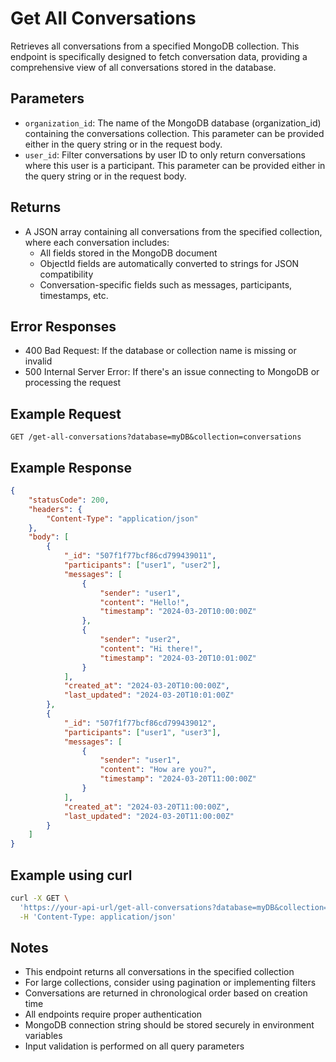 # Get All Conversations

Retrieves all conversations from a specified MongoDB collection. This endpoint is specifically designed to fetch conversation data, providing a comprehensive view of all conversations stored in the database.

## Parameters
- `organization_id`: The name of the MongoDB database (organization_id) containing the conversations collection. This parameter can be provided either in the query string or in the request body.
- `user_id`: Filter conversations by user ID to only return conversations where this user is a participant. This parameter can be provided either in the query string or in the request body.

## Returns
- A JSON array containing all conversations from the specified collection, where each conversation includes:
  - All fields stored in the MongoDB document
  - ObjectId fields are automatically converted to strings for JSON compatibility
  - Conversation-specific fields such as messages, participants, timestamps, etc.

## Error Responses
- 400 Bad Request: If the database or collection name is missing or invalid
- 500 Internal Server Error: If there's an issue connecting to MongoDB or processing the request

## Example Request
```
GET /get-all-conversations?database=myDB&collection=conversations
```

## Example Response
```json
{
    "statusCode": 200,
    "headers": {
        "Content-Type": "application/json"
    },
    "body": [
        {
            "_id": "507f1f77bcf86cd799439011",
            "participants": ["user1", "user2"],
            "messages": [
                {
                    "sender": "user1",
                    "content": "Hello!",
                    "timestamp": "2024-03-20T10:00:00Z"
                },
                {
                    "sender": "user2",
                    "content": "Hi there!",
                    "timestamp": "2024-03-20T10:01:00Z"
                }
            ],
            "created_at": "2024-03-20T10:00:00Z",
            "last_updated": "2024-03-20T10:01:00Z"
        },
        {
            "_id": "507f1f77bcf86cd799439012",
            "participants": ["user1", "user3"],
            "messages": [
                {
                    "sender": "user1",
                    "content": "How are you?",
                    "timestamp": "2024-03-20T11:00:00Z"
                }
            ],
            "created_at": "2024-03-20T11:00:00Z",
            "last_updated": "2024-03-20T11:00:00Z"
        }
    ]
}
```

## Example using curl
```bash
curl -X GET \
  'https://your-api-url/get-all-conversations?database=myDB&collection=conversations' \
  -H 'Content-Type: application/json'
```

## Notes
- This endpoint returns all conversations in the specified collection
- For large collections, consider using pagination or implementing filters
- Conversations are returned in chronological order based on creation time
- All endpoints require proper authentication
- MongoDB connection string should be stored securely in environment variables
- Input validation is performed on all query parameters